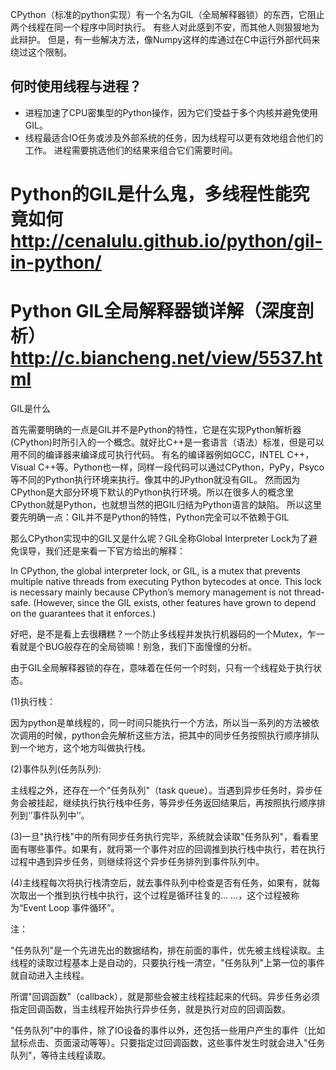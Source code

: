 CPython（标准的python实现）有一个名为GIL（全局解释器锁）的东西，它阻止两个线程在同一个程序中同时执行。
有些人对此感到不安，而其他人则狠狠地为此辩护。
但是，有一些解决方法，像Numpy这样的库通过在C中运行外部代码来绕过这个限制。

## 何时使用线程与进程？
- 进程加速了CPU密集型的Python操作，因为它们受益于多个内核并避免使用GIL。
- 线程最适合IO任务或涉及外部系统的任务，因为线程可以更有效地组合他们的工作。 进程需要挑选他们的结果来组合它们需要时间。

# Python的GIL是什么鬼，多线程性能究竟如何 http://cenalulu.github.io/python/gil-in-python/
# Python GIL全局解释器锁详解（深度剖析）  http://c.biancheng.net/view/5537.html

GIL是什么

首先需要明确的一点是GIL并不是Python的特性，它是在实现Python解析器(CPython)时所引入的一个概念。就好比C++是一套语言（语法）标准，但是可以用不同的编译器来编译成可执行代码。
有名的编译器例如GCC，INTEL C++，Visual C++等。Python也一样，同样一段代码可以通过CPython，PyPy，Psyco等不同的Python执行环境来执行。像其中的JPython就没有GIL。
然而因为CPython是大部分环境下默认的Python执行环境。所以在很多人的概念里CPython就是Python，也就想当然的把GIL归结为Python语言的缺陷。
所以这里要先明确一点：GIL并不是Python的特性，Python完全可以不依赖于GIL

那么CPython实现中的GIL又是什么呢？GIL全称Global Interpreter Lock为了避免误导，我们还是来看一下官方给出的解释：

In CPython, the global interpreter lock, or GIL, is a mutex that prevents multiple native threads from executing Python bytecodes at once.
This lock is necessary mainly because CPython’s memory management is not thread-safe.
(However, since the GIL exists, other features have grown to depend on the guarantees that it enforces.)

好吧，是不是看上去很糟糕？一个防止多线程并发执行机器码的一个Mutex，乍一看就是个BUG般存在的全局锁嘛！别急，我们下面慢慢的分析。





由于GIL全局解释器锁的存在，意味着在任何一个时刻，只有一个线程处于执行状态。

(1)执行栈：

因为python是单线程的，同一时间只能执行一个方法，所以当一系列的方法被依次调用的时候，python会先解析这些方法，把其中的同步任务按照执行顺序排队到一个地方，这个地方叫做执行栈。



(2)事件队列(任务队列):

主线程之外，还存在一个"任务队列"（task queue）。当遇到异步任务时，异步任务会被挂起，继续执行执行栈中任务，等异步任务返回结果后，再按照执行顺序排列到‘’事件队列中‘’。



(3)一旦"执行栈"中的所有同步任务执行完毕，系统就会读取"任务队列"，看看里面有哪些事件。如果有，就将第一个事件对应的回调推到执行栈中执行，若在执行过程中遇到异步任务，则继续将这个异步任务排列到事件队列中。



(4)主线程每次将执行栈清空后，就去事件队列中检查是否有任务，如果有，就每次取出一个推到执行栈中执行，这个过程是循环往复的... ...，这个过程被称为“Event Loop 事件循环”。

注：

"任务队列"是一个先进先出的数据结构，排在前面的事件，优先被主线程读取。主线程的读取过程基本上是自动的，只要执行栈一清空，"任务队列"上第一位的事件就自动进入主线程。

所谓"回调函数"（callback），就是那些会被主线程挂起来的代码。异步任务必须指定回调函数，当主线程开始执行异步任务，就是执行对应的回调函数。

"任务队列"中的事件，除了IO设备的事件以外，还包括一些用户产生的事件（比如鼠标点击、页面滚动等等）。只要指定过回调函数，这些事件发生时就会进入"任务队列"，等待主线程读取。